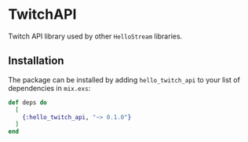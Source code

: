 # TwitchAPI

Twitch API library used by other `HelloStream` libraries.

## Installation

The package can be installed by adding `hello_twitch_api` to your list of dependencies in `mix.exs`:

```elixir
def deps do
  [
    {:hello_twitch_api, "~> 0.1.0"}
  ]
end
```
